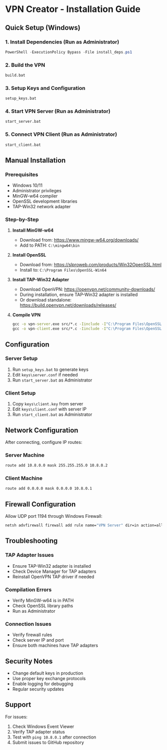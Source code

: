 # VPN Creator - Installation Guide

## Quick Setup (Windows)

### 1. Install Dependencies (Run as Administrator)
```powershell
PowerShell -ExecutionPolicy Bypass -File install_deps.ps1
```

### 2. Build the VPN
```cmd
build.bat
```

### 3. Setup Keys and Configuration
```cmd
setup_keys.bat
```

### 4. Start VPN Server (Run as Administrator)
```cmd
start_server.bat
```

### 5. Connect VPN Client (Run as Administrator)
```cmd
start_client.bat
```

## Manual Installation

### Prerequisites
- Windows 10/11
- Administrator privileges
- MinGW-w64 compiler
- OpenSSL development libraries
- TAP-Win32 network adapter

### Step-by-Step

1. **Install MinGW-w64**
   - Download from: https://www.mingw-w64.org/downloads/
   - Add to PATH: `C:\mingw64\bin`

2. **Install OpenSSL**
   - Download from: https://slproweb.com/products/Win32OpenSSL.html
   - Install to: `C:\Program Files\OpenSSL-Win64`

3. **Install TAP-Win32 Adapter**
   - Download OpenVPN: https://openvpn.net/community-downloads/
   - During installation, ensure TAP-Win32 adapter is installed
   - Or download standalone: https://build.openvpn.net/downloads/releases/

4. **Compile VPN**
   ```cmd
   gcc -o vpn-server.exe src/*.c -Iinclude -I"C:\Program Files\OpenSSL-Win64\include" -L"C:\Program Files\OpenSSL-Win64\lib" -lssl -lcrypto -lws2_32 -liphlpapi -ladvapi32
   gcc -o vpn-client.exe src/*.c -Iinclude -I"C:\Program Files\OpenSSL-Win64\include" -L"C:\Program Files\OpenSSL-Win64\lib" -lssl -lcrypto -lws2_32 -liphlpapi -ladvapi32
   ```

## Configuration

### Server Setup
1. Run `setup_keys.bat` to generate keys
2. Edit `keys\server.conf` if needed
3. Run `start_server.bat` as Administrator

### Client Setup
1. Copy `keys\client.key` from server
2. Edit `keys\client.conf` with server IP
3. Run `start_client.bat` as Administrator

## Network Configuration

After connecting, configure IP routes:

### Server Machine
```cmd
route add 10.8.0.0 mask 255.255.255.0 10.8.0.2
```

### Client Machine
```cmd
route add 0.0.0.0 mask 0.0.0.0 10.8.0.1
```

## Firewall Configuration

Allow UDP port 1194 through Windows Firewall:
```cmd
netsh advfirewall firewall add rule name="VPN Server" dir=in action=allow protocol=UDP localport=1194
```

## Troubleshooting

### TAP Adapter Issues
- Ensure TAP-Win32 adapter is installed
- Check Device Manager for TAP adapters
- Reinstall OpenVPN TAP driver if needed

### Compilation Errors
- Verify MinGW-w64 is in PATH
- Check OpenSSL library paths
- Run as Administrator

### Connection Issues
- Verify firewall rules
- Check server IP and port
- Ensure both machines have TAP adapters

## Security Notes

- Change default keys in production
- Use proper key exchange protocols
- Enable logging for debugging
- Regular security updates

## Support

For issues:
1. Check Windows Event Viewer
2. Verify TAP adapter status
3. Test with `ping 10.8.0.1` after connection
4. Submit issues to GitHub repository